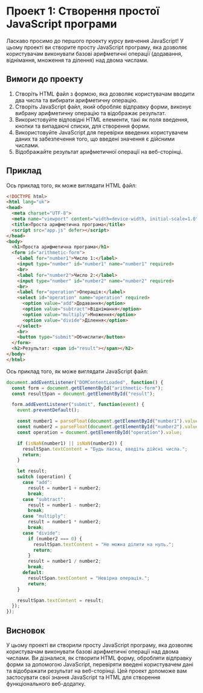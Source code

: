 # Проект 1: Створення простої JavaScript програми

Ласкаво просимо до першого проекту курсу вивчення JavaScript! У цьому проекті ви створите просту JavaScript програму, яка дозволяє користувачам виконувати базові арифметичні операції (додавання, віднімання, множення та ділення) над двома числами.

## Вимоги до проекту

1. Створіть HTML файл з формою, яка дозволяє користувачам вводити два числа та вибирати арифметичну операцію.
2. Створіть JavaScript файл, який обробляє відправку форми, виконує вибрану арифметичну операцію та відображає результат.
3. Використовуйте відповідні HTML елементи, такі як поля введення, кнопки та випадаючі списки, для створення форми.
4. Використовуйте JavaScript для перевірки введених користувачем даних та забезпечення того, що введені значення є дійсними числами.
5. Відображайте результат арифметичної операції на веб-сторінці.

## Приклад

Ось приклад того, як може виглядати HTML файл:

```html
<!DOCTYPE html>
<html lang="uk">
<head>
  <meta charset="UTF-8">
  <meta name="viewport" content="width=device-width, initial-scale=1.0">
  <title>Проста арифметична програма</title>
  <script src="app.js" defer></script>
</head>
<body>
  <h1>Проста арифметична програма</h1>
  <form id="arithmetic-form">
    <label for="number1">Число 1:</label>
    <input type="number" id="number1" name="number1" required>
    <br>
    <label for="number2">Число 2:</label>
    <input type="number" id="number2" name="number2" required>
    <br>
    <label for="operation">Операція:</label>
    <select id="operation" name="operation" required>
      <option value="add">Додавання</option>
      <option value="subtract">Віднімання</option>
      <option value="multiply">Множення</option>
      <option value="divide">Ділення</option>
    </select>
    <br>
    <button type="submit">Обчислити</button>
  </form>
  <h2>Результат: <span id="result"></span></h2>
</body>
</html>
```

Ось приклад того, як може виглядати JavaScript файл:

```javascript
document.addEventListener("DOMContentLoaded", function() {
  const form = document.getElementById("arithmetic-form");
  const resultSpan = document.getElementById("result");

  form.addEventListener("submit", function(event) {
    event.preventDefault();

    const number1 = parseFloat(document.getElementById("number1").value);
    const number2 = parseFloat(document.getElementById("number2").value);
    const operation = document.getElementById("operation").value;

    if (isNaN(number1) || isNaN(number2)) {
      resultSpan.textContent = "Будь ласка, введіть дійсні числа.";
      return;
    }

    let result;
    switch (operation) {
      case "add":
        result = number1 + number2;
        break;
      case "subtract":
        result = number1 - number2;
        break;
      case "multiply":
        result = number1 * number2;
        break;
      case "divide":
        if (number2 === 0) {
          resultSpan.textContent = "Не можна ділити на нуль.";
          return;
        }
        result = number1 / number2;
        break;
      default:
        resultSpan.textContent = "Невірна операція.";
        return;
    }

    resultSpan.textContent = result;
  });
});
```

## Висновок

У цьому проекті ви створили просту JavaScript програму, яка дозволяє користувачам виконувати базові арифметичні операції над двома числами. Ви дізналися, як створити HTML форму, обробляти відправку форми за допомогою JavaScript, перевіряти введені користувачем дані та відображати результат на веб-сторінці. Цей проект допоможе вам застосувати свої знання JavaScript та HTML для створення функціонального веб-додатку.
